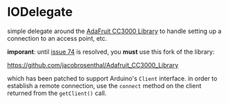 IODelegate
==========

simple delegate around the [AdaFruit CC3000 Library](https://github.com/adafruit/Adafruit_CC3000_Library) to handle setting up a connection to an access point, etc.

**imporant**: until [issue 74](https://github.com/adafruit/Adafruit_CC3000_Library/pull/74) is resolved, you **must** use this fork of the library:

 https://github.com/jacobrosenthal/Adafruit_CC3000_Library
 
which has been patched to support Arduino's `Client` interface. in order to establish a remote connection, use the `connect` method on the client returned from the `getClient()` call.